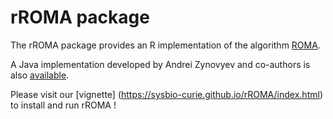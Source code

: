 # rROMA package

The rROMA package provides an R implementation of the algorithm [ROMA](http://journal.frontiersin.org/article/10.3389/fgene.2016.00018/full).

A Java implementation developed by Andrei Zynovyev and co-authors is also [available](https://github.com/sysbio-curie/Roma).

Please visit our [vignette] (https://sysbio-curie.github.io/rROMA/index.html) to install and run rROMA ! 